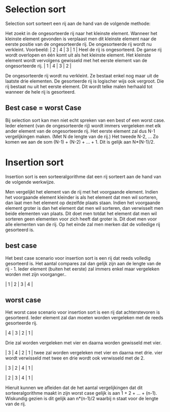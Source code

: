 # Selection sort 
Selection sort sorteert een rij aan de hand van de volgende methode:

Het zoekt in de ongesorteerde rij naar het kleinste element. Wanneer het kleinste element gevonden is verplaast men dit kleinste element naar de eerste positie van de ongesorteerde rij. De ongesorteerde rij wordt nu verkleint. 
Voorbeeld: 
| 2 | 4 | 3 | 1 |
Heel de rij is ongesorteerd. De ganse rij wordt overlopen en één komt uit als het kleinste element.
Het kleinste element wordt vervolgens gewisseld met het eerste element van de ongesorteerde rij.
| 1 | 4 | 3 | 2 |

De ongesorteerde rij wordt nu verkleint. Ze bestaat enkel nog maar uit de laatste drie elementen.
De gesorteerde rij is logischer wijs ook vergroot. Die rij bestaat nu uit het eerste element. Dit wordt telke malen herhaald tot wanneer de hele rij is gesorteerd.

## Best case = worst Case
Bij selection sort kan men niet echt spreken van een best of een worst case. Ieder element (van de ongesorteerde rij)  wordt immers vergeleken met elk ander element van de ongesorteerde rij. 
Het eerste element zal dus N-1 vergelijkingen maken. (Met N de lengte van de rij.) Het tweede N-2, ... Zo komen we aan de som (N-1) + (N-2) + ... + 1. Dit is gelijk aan N*(N-1)/2.  



# Insertion sort
Insertion sort is een sorteeralgorithme dat een rij sorteert aan de hand van de volgende werkwijze.

Men vergelijkt het element van de rij met het  voorgaande element. Indien het voorgaande element kleinder is als het element dat men wil sorteren, dan laat men het element op dezelfde plaats staan. Indien het voorgaande element groter is dan het element dat men wil sorteren, dan verwisselt men beide elementen van plaats. Dit doet men totdat het element dat men wil sorteren geen elementen voor zich heeft dat groter is. Dit doet men voor alle elementen van de rij. Op het einde zal men merken dat de volledige rij gesorteerd is. 

## best case
Het best case scenario voor insertion sort is een rij dat reeds volledig gesorteerd is. Het aantal compares zal dan gelijk zijn aan de lengte van de rij - 1. Ieder element (buiten het eerste) zal immers enkel maar vergeleken worden met zijn voorganger..

| 1 | 2 | 3 | 4 |
## worst case
Het worst case scenario voor insertion sort is een rij dat achterstevoren is gesorteerd. Ieder element zal dan moeten worden vergeleken met de reeds gesorteerde rij.

| 4 | 3 | 2 | 1 |

Drie zal worden vergeleken met vier en daarna worden gewisseld met vier.

| 3 | 4 | 2 | 1 |
twee zal worden vergeleken met vier en daarna met drie. vier wordt verwisseld met twee en drie wordt ook verwisseld met de 2.

| 3 | 2 | 4 | 1 |

| 2 | 3 | 4 | 1 |

Hieruit kunnen we afleiden dat de het aantal vergelijkingen dat dit sorteeralgorithme maakt in zijn worst case gelijk is aan 1 + 2 + ... + (n-1). Wiskundig gezien is dit gelijk aan n*(n-1)/2 waarbij n staat voor de lengte van de rij.

